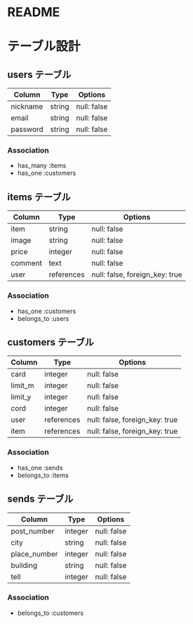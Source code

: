 # README

# テーブル設計

## users テーブル

| Column   | Type   | Options     |
| -------- | ------ | ----------- |
| nickname | string | null: false |
| email    | string | null: false |
| password | string | null: false |

### Association

- has_many :items
- has_one :customers

## items  テーブル

| Column   | Type       | Options                        |
| -------- | ---------- | ------------------------------ |
| item     | string     | null: false                    |
| image    | string     | null: false                    |
| price    | integer    | null: false                    |
| comment  | text       | null: false                    |
| user     | references | null: false, foreign_key: true |

### Association

- has_one :customers
- belongs_to :users

## customers テーブル

| Column  | Type       | Options                        |
| ------- | -------    | ------------------------------ |
| card    | integer    | null: false                    |
| limit_m | integer    | null: false                    |
| limit_y | integer    | null: false                    |
| cord    | integer    | null: false                    |
| user    | references | null: false, foreign_key: true |
| item    | references | null: false, foreign_key: true |

### Association

- has_one :sends
- belongs_to :items

## sends テーブル

| Column       | Type    | Options     |
| ------------ | ------- | ----------- |
| post_number  | integer | null: false |
| city         | string  | null: false |
| place_number | integer | null: false |
| building     | string  | null: false |
| tell         | integer | null: false |

### Association

- belongs_to :customers